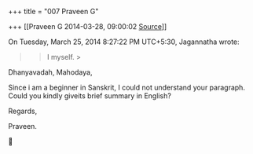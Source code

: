 +++
title = "007 Praveen G"

+++
[[Praveen G	2014-03-28, 09:00:02 [Source](https://groups.google.com/g/samskrita/c/hYGI7LNYdag)]]



  
On Tuesday, March 25, 2014 8:27:22 PM UTC+5:30, Jagannatha wrote:

> 
> > I myself. >
> 
> > 
> >   
>   
> > 

Dhanyavadah, Mahodaya,



Since i am a beginner in Sanskrit, I could not understand your paragraph. Could you kindly giveits brief summary in English?



Regards,



Praveen.



